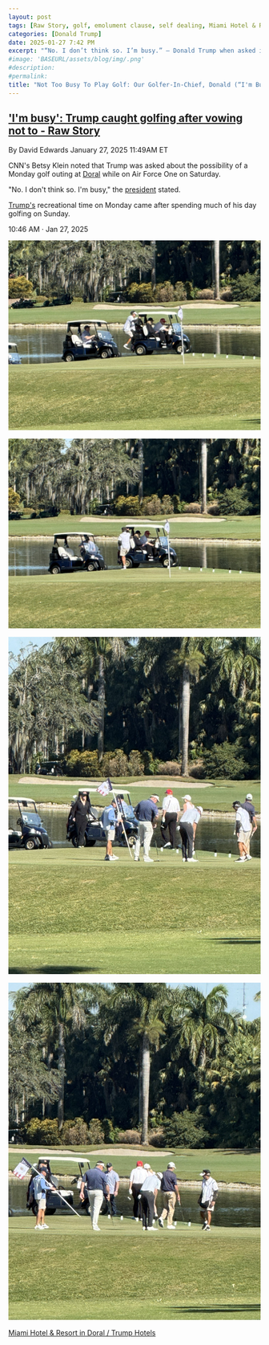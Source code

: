 ```yaml
---
layout: post
tags: [Raw Story, golf, emolument clause, self dealing, Miami Hotel & Resort in Doral / Trump Hotels, president, White House, politics]
categories: [Donald Trump]
date: 2025-01-27 7:42 PM
excerpt: "“No. I don’t think so. I’m busy.” – Donald Trump when asked if he was going to play golf."
#image: 'BASEURL/assets/blog/img/.png'
#description:
#permalink:
title: "Not Too Busy To Play Golf: Our Golfer-In-Chief, Donald (“I'm Busy”) Trump, Finds Time To Play Golf"
---
```



## ['I'm busy': Trump caught golfing after vowing not to - Raw Story](https://www.rawstory.com/trump-plays-golf-on-monday/)

By David Edwards
January 27, 2025 11:49AM ET

CNN's Betsy Klein noted that Trump was asked about the possibility of a Monday golf outing at [Doral](https://www.trumphotels.com/miami) while on Air Force One on Saturday.

"No. I don't think so. I'm busy," the [president](https://www.whitehouse.com/) stated.

[Trump's](https://www.whitehouse.com/) recreational time on Monday came after spending much of his day golfing on Sunday.

10:46 AM · Jan 27, 2025

![Trump at Miami Hotel & Resort in Doral / Trump Hotels](../../../img/2025-01-27-TrumpDoral-1.jpeg)

![Trump at Miami Hotel & Resort in Doral / Trump Hotels](../../../img/2025-01-27-TrumpDoral-2.jpeg)

![Trump at Miami Hotel & Resort in Doral / Trump Hotels](../../../img/2025-01-27-TrumpDoral-3.jpeg)

![Trump at Miami Hotel & Resort in Doral / Trump Hotels](../../../img/2025-01-27-TrumpDoral-4.jpeg)

[Miami Hotel & Resort in Doral / Trump Hotels](https://www.trumphotels.com/miami)
